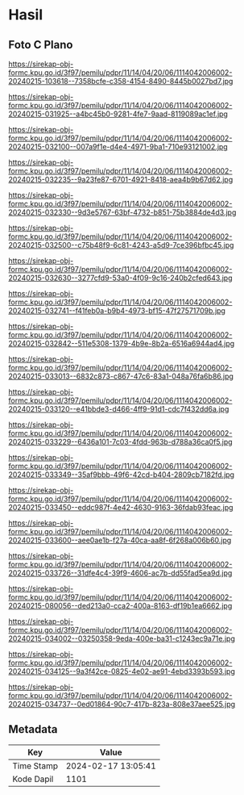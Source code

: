 # Hasil

## Foto C Plano

https://sirekap-obj-formc.kpu.go.id/3f97/pemilu/pdpr/11/14/04/20/06/1114042006002-20240215-103618--7358bcfe-c358-4154-8490-8445b0027bd7.jpg

https://sirekap-obj-formc.kpu.go.id/3f97/pemilu/pdpr/11/14/04/20/06/1114042006002-20240215-031925--a4bc45b0-9281-4fe7-9aad-8119089ac1ef.jpg

https://sirekap-obj-formc.kpu.go.id/3f97/pemilu/pdpr/11/14/04/20/06/1114042006002-20240215-032100--007a9f1e-d4e4-4971-9ba1-710e93121002.jpg

https://sirekap-obj-formc.kpu.go.id/3f97/pemilu/pdpr/11/14/04/20/06/1114042006002-20240215-032235--9a23fe87-6701-4921-8418-aea4b9b67d62.jpg

https://sirekap-obj-formc.kpu.go.id/3f97/pemilu/pdpr/11/14/04/20/06/1114042006002-20240215-032330--9d3e5767-63bf-4732-b851-75b3884de4d3.jpg

https://sirekap-obj-formc.kpu.go.id/3f97/pemilu/pdpr/11/14/04/20/06/1114042006002-20240215-032500--c75b48f9-6c81-4243-a5d9-7ce396bfbc45.jpg

https://sirekap-obj-formc.kpu.go.id/3f97/pemilu/pdpr/11/14/04/20/06/1114042006002-20240215-032630--3277cfd9-53a0-4f09-9c16-240b2cfed643.jpg

https://sirekap-obj-formc.kpu.go.id/3f97/pemilu/pdpr/11/14/04/20/06/1114042006002-20240215-032741--f41feb0a-b9b4-4973-bf15-47f27571709b.jpg

https://sirekap-obj-formc.kpu.go.id/3f97/pemilu/pdpr/11/14/04/20/06/1114042006002-20240215-032842--511e5308-1379-4b9e-8b2a-6516a6944ad4.jpg

https://sirekap-obj-formc.kpu.go.id/3f97/pemilu/pdpr/11/14/04/20/06/1114042006002-20240215-033013--6832c873-c867-47c6-83a1-048a76fa6b86.jpg

https://sirekap-obj-formc.kpu.go.id/3f97/pemilu/pdpr/11/14/04/20/06/1114042006002-20240215-033120--e41bbde3-d466-4ff9-91d1-cdc7f432dd6a.jpg

https://sirekap-obj-formc.kpu.go.id/3f97/pemilu/pdpr/11/14/04/20/06/1114042006002-20240215-033229--6436a101-7c03-4fdd-963b-d788a36ca0f5.jpg

https://sirekap-obj-formc.kpu.go.id/3f97/pemilu/pdpr/11/14/04/20/06/1114042006002-20240215-033349--35af9bbb-49f6-42cd-b404-2809cb7182fd.jpg

https://sirekap-obj-formc.kpu.go.id/3f97/pemilu/pdpr/11/14/04/20/06/1114042006002-20240215-033450--eddc987f-4e42-4630-9163-36fdab93feac.jpg

https://sirekap-obj-formc.kpu.go.id/3f97/pemilu/pdpr/11/14/04/20/06/1114042006002-20240215-033600--aee0ae1b-f27a-40ca-aa8f-6f268a006b60.jpg

https://sirekap-obj-formc.kpu.go.id/3f97/pemilu/pdpr/11/14/04/20/06/1114042006002-20240215-033726--31dfe4c4-39f9-4606-ac7b-dd55fad5ea9d.jpg

https://sirekap-obj-formc.kpu.go.id/3f97/pemilu/pdpr/11/14/04/20/06/1114042006002-20240215-080056--ded213a0-cca2-400a-8163-df19b1ea6662.jpg

https://sirekap-obj-formc.kpu.go.id/3f97/pemilu/pdpr/11/14/04/20/06/1114042006002-20240215-034002--03250358-9eda-400e-ba31-c1243ec9a71e.jpg

https://sirekap-obj-formc.kpu.go.id/3f97/pemilu/pdpr/11/14/04/20/06/1114042006002-20240215-034125--9a3f42ce-0825-4e02-ae91-4ebd3393b593.jpg

https://sirekap-obj-formc.kpu.go.id/3f97/pemilu/pdpr/11/14/04/20/06/1114042006002-20240215-034737--0ed01864-90c7-417b-823a-808e37aee525.jpg


## Metadata

| Key        | Value               |
| ---------- | ------------------- |
| Time Stamp | 2024-02-17 13:05:41 |
| Kode Dapil | 1101                |



